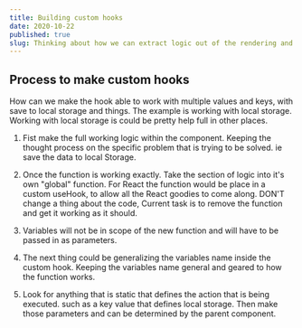 ```yaml
---
title: Building custom hooks
date: 2020-10-22
published: true
slug: Thinking about how we can extract logic out of the rendering and opening up the possibility to use it other places.
---
```


## Process to make custom hooks

How can we make the hook able to work with multiple values and keys, with save to local storage and things. The example is working with local storage. Working with local storage is could be pretty help full in other places.

1. Fist make the full working logic within the component. Keeping the thought process on the specific problem that is trying to be solved. ie save the data to local Storage.

2. Once the function is working exactly. Take the section of logic into it's own "global" function. For React the function would be place in a custom useHook, to allow all the React goodies to come along. DON'T change a thing about the code, Current task is to remove the function and get it working as it should.

3. Variables will not be in scope of the new function and will have to be passed in as parameters.

4. The next thing could be generalizing the variables name inside the custom hook. Keeping the variables name general and geared to how the function works.

5. Look for anything that is static that defines the action that is being executed. such as a key value that defines local storage. Then make those parameters and can be determined by the parent component.
